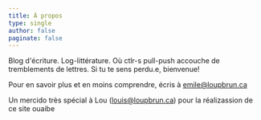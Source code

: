 ```yaml
---
title: À propos
type: single
author: false
paginate: false
---
```


Blog d'écriture. Log-littérature. Où ctlr-s pull-push accouche de tremblements de lettres. Si tu te sens perdu.e, bienvenue! 

Pour en savoir plus et en moins comprendre, écris à [emile@loupbrun.ca](mailto:emile@loupbrun.ca)  

Un mercido très spécial à Lou ([louis@loupbrun.ca](mailto:louis@loupbrun.ca)) pour la réalizassion de ce site ouaibe
